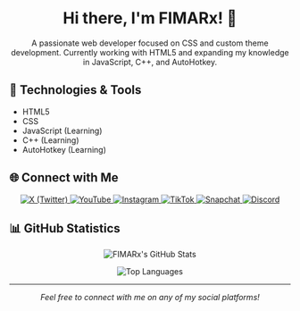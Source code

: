 <h1 align="center">Hi there, I'm FIMARx! 👋</h1>

<p align="center">
  A passionate web developer focused on CSS and custom theme development. Currently working with HTML5 and expanding my knowledge in JavaScript, C++, and AutoHotkey.
</p>

## 🔧 Technologies & Tools
- HTML5
- CSS
- JavaScript (Learning)
- C++ (Learning)
- AutoHotkey (Learning)

## 🌐 Connect with Me

<p align="center">
  <a href="https://x.com/fimarxfit" target="_blank">
    <img src="https://img.shields.io/badge/X-000000?style=for-the-badge&logo=x&logoColor=white" alt="X (Twitter)" />
  </a>
  <a href="https://www.youtube.com/FIMARx" target="_blank">
    <img src="https://img.shields.io/badge/YouTube-FF0000?style=for-the-badge&logo=youtube&logoColor=white" alt="YouTube" />
  </a>
  <a href="https://www.instagram.com/fimarxfit/" target="_blank">
    <img src="https://img.shields.io/badge/Instagram-E4405F?style=for-the-badge&logo=instagram&logoColor=white" alt="Instagram" />
  </a>
  <a href="https://www.tiktok.com/@fimarxfit" target="_blank">
    <img src="https://img.shields.io/badge/TikTok-000000?style=for-the-badge&logo=tiktok&logoColor=white" alt="TikTok" />
  </a>
  <a href="https://www.snapchat.com/add/fimarxfit?share_id=smRoVMbyjRE&locale=en-US" target="_blank">
    <img src="https://img.shields.io/badge/Snapchat-FFFC00?style=for-the-badge&logo=snapchat&logoColor=black" alt="Snapchat" />
  </a>
  <a href="https://discord.gg/YbBFXQCRKb" target="_blank">
    <img src="https://img.shields.io/badge/Discord-7289DA?style=for-the-badge&logo=discord&logoColor=white" alt="Discord" />
  </a>
</p>

## 📊 GitHub Statistics

<p align="center">
  <img src="https://github-readme-stats.vercel.app/api?username=fimarx&include_all_commits=true&show_icons=true&theme=dracula" alt="FIMARx's GitHub Stats" />
</p>

<p align="center">
  <img src="https://github-readme-stats.vercel.app/api/top-langs/?username=fimarx&layout=compact&theme=dracula" alt="Top Languages" />
</p>

---

<p align="center">
  <i>Feel free to connect with me on any of my social platforms!</i>
</p>
